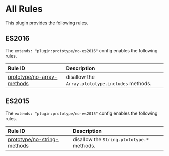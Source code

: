 # All Rules

This plugin provides the following rules.

## ES2016

The `extends: "plugin:prototype/no-es2016"` config enables the following rules.

| Rule ID | Description |    |
|:--------|:------------|:--:|
| [prototype/no-array-methods](./no-array-methods.md) | disallow the `Array.ptototype.includes` methods. |  |

## ES2015

The `extends: "plugin:prototype/no-es2015"` config enables the following rules.

| Rule ID | Description |    |
|:--------|:------------|:--:|
| [prototype/no-string-methods](./no-string-methods.md) | disallow the `String.ptototype.*` methods. |  |

